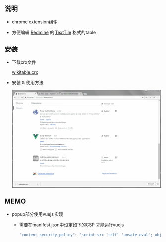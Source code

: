 ## 说明

* chrome extension组件

* 方便编辑 [Redmine](http://www.redmine.org/projects/redmine) 的 [TextTile](http://www.redmine.org/projects/redmine/wiki/RedmineTextFormattingTextile) 格式的table

## 安装

* 下载crx文件

  [wikitable.crx](/crx/wikitable.crx)

* 安装 & 使用方法

  ![/git/1.gif](/doc/1.gif)


## MEMO

* popup部分使用vuejs 实现

  * 需要在manifest.json中设定如下的CSP 才能运行vuejs

    ```javascript
    "content_security_policy": "script-src 'self' 'unsafe-eval'; object-src 'self'"
    ```